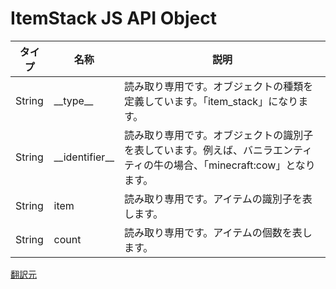 # ItemStack JS API Object

|タイプ |名称  |説明 |
|---|---|---|
|String |\_\_type\_\_ |読み取り専用です。オブジェクトの種類を定義しています。「item_stack」になります。|
|String |\_\_identifier\_\_ |読み取り専用です。オブジェクトの識別子を表しています。例えば、バニラエンティティの牛の場合、「minecraft:cow」となります。 |
|String |item |読み取り専用です。アイテムの識別子を表します。 |
|String |count |読み取り専用です。アイテムの個数を表します。 |

[翻訳元](https://minecraft.gamepedia.com/index.php?title=Bedrock_Edition_beta_scripting_documentation&mobileaction=toggle_view_mobile#ItemStack_JS_API_Object)
